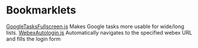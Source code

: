 # Bookmarklets

<a href='https://github.com/mossrich/Bookmarklets/blob/master/GoogleTasksFullscreen.js'>GoogleTasksFullscreen.js</a> Makes Google tasks more usable for wide/long lists. 
<a href='https://github.com/mossrich/Bookmarklets/blob/master/WebexAutologin.js'>WebexAutologin.js</a> Automatically navigates to the specified webex URL and fills the login form

